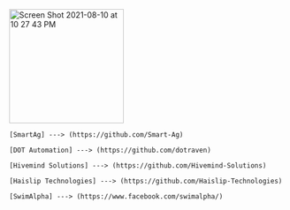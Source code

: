 <img width="207" alt="Screen Shot 2021-08-10 at 10 27 43 PM" src="https://user-images.githubusercontent.com/25471002/128965079-7d63454c-36cb-41d5-87d0-6d595b60aa8b.png">

```[SmartAg] ---> (https://github.com/Smart-Ag)```

```[DOT Automation] ---> (https://github.com/dotraven)```

```[Hivemind Solutions] ---> (https://github.com/Hivemind-Solutions)```

```[Haislip Technologies] ---> (https://github.com/Haislip-Technologies)```

```[SwimAlpha] ---> (https://www.facebook.com/swimalpha/)```


